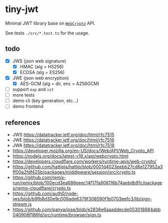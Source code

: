 # tiny-jwt

Minimal JWT library base on [`WebCrypto`](https://developer.mozilla.org/en-US/docs/Web/API/Web_Crypto_API) API.

See tests `./src/*.test.ts` for the usage.

## todo

- [x] JWS (json web signature)
  - [x] HMAC (alg = HS256)
  - [x] ECDSA (alg = ES256)
- [x] JWE (json web encryption)
  - [x] AES-GCM (alg = dir, enc = A256GCM)
- [ ] support `exp` and `ist`
- [ ] more tests
- [ ] demo cli (key generation, etc...)
- [ ] demo frontend

## references

- JWS https://datatracker.ietf.org/doc/html/rfc7515
- JWE https://datatracker.ietf.org/doc/html/rfc7516
- JWA https://datatracker.ietf.org/doc/html/rfc7518
- https://developer.mozilla.org/en-US/docs/Web/API/Web_Crypto_API
- https://nodejs.org/docs/latest-v18.x/api/webcrypto.html
- https://developers.cloudflare.com/workers/runtime-apis/web-crypto/
- https://github.com/hattipjs/hattip/blob/0001d4023eebb27cd6e127952a3ff00a2fdf425b/packages/middleware/session/src/crypto.ts
- https://github.com/remix-run/remix/blob/100ecd3ea686eeec14f17fa908116b74aebdb91c/packages/remix-cloudflare/crypto.ts
- https://github.com/auth0/node-jws/blob/b9fb8d30e9c009ade6379f308590f1b0703eefc3/lib/sign-stream.js
- https://github.com/panva/jose/blob/e2836e6aaaddecde053018884abb040908f186fd/src/runtime/browser/sign.ts

